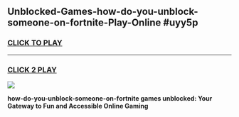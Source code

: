 
## Unblocked-Games-how-do-you-unblock-someone-on-fortnite-Play-Online #uyy5p
<h3>
<a href="https://news.freeplayer.one?title=how-do-you-unblock-someone-on-fortnite&ref=3">CLICK TO PLAY</a></h3>
<hr>

<h3>
<a href="https://news.freeplayer.one?title=how-do-you-unblock-someone-on-fortnite&ref=3">CLICK 2 PLAY</a>
  
</h3>

<a href="https://news.freeplayer.one?title=how-do-you-unblock-someone-on-fortnite&ref=3"><img src="https://clearcache.store/games.png"></a>


**how-do-you-unblock-someone-on-fortnite games unblocked: Your Gateway to Fun and Accessible Online Gaming**

